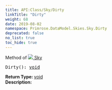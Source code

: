 ```yaml
---
title: API:Class/Sky/Dirty
linkTitle: "Dirty"
weight: 68
date: 2019-08-02
namespace: Primrose.DataModel.Skies.Sky.Dirty
deprecated: false
no_list: true
toc_hide: true
---
```

Method of <a href="/docs/api-reference/Class/Sky"><img src="/icons/silk/sky.png"/>&nbsp;Sky</a>
<pre class="method-declaration">
Dirty(): <a class="type" href="/docs/api-reference/System/void">void</a></pre>
<b>Return Type: </b>
<a class="type" href="/docs/api-reference/System/void">void</a>
<br/>
<b>Description: </b>